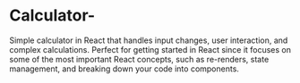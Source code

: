 # Calculator-
Simple calculator in React that handles input changes, user interaction, and complex calculations. Perfect for getting started in React since it focuses on some of the most important React concepts, such as re-renders, state management, and breaking down your code into components.
